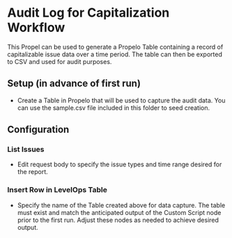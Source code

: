 # Audit Log for Capitalization Workflow
This Propel can be used to generate a Propelo Table containing a record of capitalizable issue data over a time period. The table can then be exported to CSV and used for audit purposes.

## Setup (in advance of first run)
* Create a Table in Propelo that will be used to capture the audit data. You can use the sample.csv file included in this folder to seed creation.

## Configuration
### List Issues
* Edit request body to specify the issue types and time range desired for the report.

### Insert Row in LevelOps Table
* Specify the name of the Table created above for data capture. The table must exist and match the anticipated output of the Custom Script node prior to the first run. Adjust these nodes as needed to achieve desired output.
